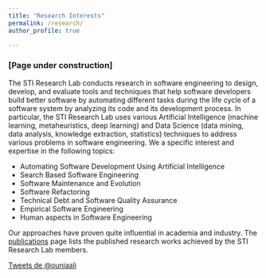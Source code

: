 ```yaml
---
title: "Research Interests"
permalink: /research/
author_profile: true

---
```


### [Page under construction]
The STI Research Lab conducts research in software engineering to design, develop, and evaluate tools and techniques that 
help software developers build better software by automating different tasks during the life cycle of a software system by analyzing its code and its development process.
In particular, the STI Research Lab uses various Artificial Intelligence 
(machine learning, metaheuristics, deep learning) and Data Science (data mining, data analysis, knowledge extraction, statistics) techniques to address various problems 
in software engineering. 
We a specific interest and expertise in the following topics:

* Automating Software Development Using Artificial Intelligence
* Search Based Software Engineering
* Software Maintenance and Evolution
* Software Refactoring
* Technical Debt and Software Quality Assurance
* Empirical Software Engineering 
* Human aspects in Software Engineering
  

Our approaches have proven quite influential in academia and industry. 
The [publications](https://ouniali.github.io/publications/) page lists the published research works achieved by the STI Research Lab members.

<a class="twitter-timeline"  href="https://twitter.com/ouniaali" data-widget-id="726681987440766977">Tweets de @ouniaali</a>
<script>!function(d,s,id){var js,fjs=d.getElementsByTagName(s)[0],p=/^http:/.test(d.location)?'http':'https';if(!d.getElementById(id)){js=d.createElement(s);js.id=id;js.src=p+"://platform.twitter.com/widgets.js";fjs.parentNode.insertBefore(js,fjs);}}(document,"script","twitter-wjs");</script>
 
